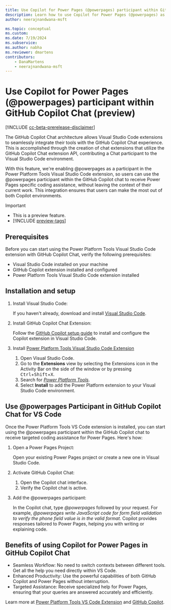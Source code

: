```yaml
---
title: Use Copilot for Power Pages (@powerpages) participant within GitHub Copilot Chat in Visual Studio Code (preview)
description: Learn how to use Copilot for Power Pages (@powerpages) as a participant within GitHub Copilot Chat in Visual Studio Code.
author: neerajnandwana-msft

ms.topic: conceptual
ms.custom: 
ms.date: 7/19/2024
ms.subservice: 
ms.author: nabha
ms.reviewer: dmartens
contributors:
    - DanaMartens
    - neerajnandwana-msft
---
```


# Use Copilot for Power Pages (@powerpages) participant within GitHub Copilot Chat (preview)

[!INCLUDE [cc-beta-prerelease-disclaimer](../includes/cc-beta-prerelease-disclaimer.md)]

The GitHub Copilot Chat architecture allows Visual Studio Code extensions to seamlessly integrate their tools with the GitHub Copilot Chat experience. This is accomplished through the creation of chat extensions that utilize the GitHub Copilot Chat extension API, contributing a Chat participant to the Visual Studio Code environment.

With this feature, we're enabling @powerpages as a participant in the Power Platform Tools Visual Studio Code extension, so users can use the @powerpages participant within the GitHub Copilot chat to receive Power Pages specific coding assistance, without leaving the context of their current work. This integration ensures that users can make the most out of both Copilot environments.

> [!IMPORTANT]
> - This is a preview feature.
> - [!INCLUDE [preview-tags](../includes/cc-preview-features-definition.md)]

## Prerequisites

Before you can start using the Power Platform Tools Visual Studio Code extension with GitHub Copilot Chat, verify the following prerequisites:

- Visual Studio Code installed on your machine
- GitHub Copilot extension installed and configured
- Power Platform Tools Visual Studio Code extension installed

## Installation and setup

1. Install Visual Studio Code:

    If you haven't already, download and install [Visual Studio Code](https://code.visualstudio.com).
1. Install GitHub Copilot Chat Extension:

    Follow the [GitHub Copilot setup guide](https://marketplace.visualstudio.com/items?itemName=GitHub.copilot-chat) to install and configure the Copilot extension in Visual Studio Code.
1. Install [Power Platform Tools Visual Studio Code Extension](/power-platform/developer/howto/install-vs-code-extension)

    1. Open Visual Studio Code.
    1. Go to the **Extensions** view by selecting the Extensions icon in the Activity Bar on the side of the window or by pressing <kbd>Ctrl</kbd>+<kbd>Shift</kbd>+<kbd>X</kbd>.
    1. Search for *[Power Platform Tools](https://marketplace.visualstudio.com/items?itemName=microsoft-IsvExpTools.powerplatform-vscode)*.
    1. Select **Install** to add the Power Platform extension to your Visual Studio Code environment.

## Use @powerpages Participant in GitHub Copilot Chat for VS Code

Once the Power Platform Tools VS Code extension is installed, you can start using the @powerpages participant within the GitHub Copilot chat to receive targeted coding assistance for Power Pages. Here's how:

1. Open a Power Pages Project:

    Open your existing Power Pages project or create a new one in Visual Studio Code.

1. Activate GitHub Copilot Chat:

    1. Open the Copilot chat interface.
    1. Verify the Copilot chat is active.

1. Add the @powerpages participant:

    In the Copilot chat, type *@powerpages* followed by your request. For example, *@powerpages write JavaScript code for form field validation to verify the phone field value is in the valid format*. Copilot provides responses tailored to Power Pages, helping you with writing or explaining code.

## Benefits of using Copilot for Power Pages in GitHub Copilot Chat

- Seamless Workflow: No need to switch contexts between different tools. Get all the help you need directly within VS Code.
- Enhanced Productivity: Use the powerful capabilities of both GitHub Copilot and Power Pages without interruption.
- Targeted Assistance: Receive specialized help for Power Pages, ensuring that your queries are answered accurately and efficiently.

Learn more at [Power Platform Tools VS Code Extension](https://marketplace.visualstudio.com/items?itemName=microsoft-IsvExpTools.powerplatform-vscode) and [GitHub Copilot](https://aka.ms/github-copilot).

